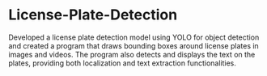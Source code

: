# License-Plate-Detection
Developed a license plate detection model using YOLO for object detection and created a program that draws bounding boxes around license plates in images and videos. The program also detects and displays the text on the plates, providing both localization and text extraction functionalities.
